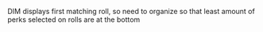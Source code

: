 DIM displays first matching roll, so need to organize so that least amount of perks selected on rolls are at the bottom
